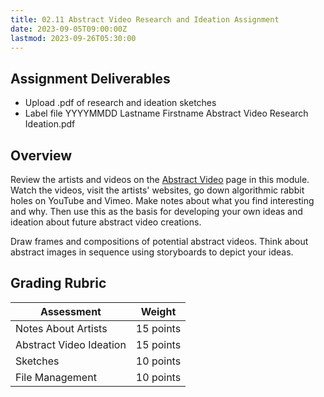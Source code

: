 ```yaml
---
title: 02.11 Abstract Video Research and Ideation Assignment
date: 2023-09-05T09:00:00Z
lastmod: 2023-09-26T05:30:00
---
```


## Assignment Deliverables

- Upload .pdf of research and ideation sketches
- Label file YYYYMMDD Lastname Firstname Abstract Video Research Ideation.pdf

## Overview

Review the artists and videos on the [Abstract Video](./02-09-abstract-video.md) page in this module. Watch the videos, visit the artists' websites, go down algorithmic rabbit holes on YouTube and Vimeo. Make notes about what you find interesting and why. Then use this as the basis for developing your own ideas and ideation about future abstract video creations.

Draw frames and compositions of potential abstract videos. Think about abstract images in sequence using storyboards to depict your ideas.

## Grading Rubric

<div class="responsive-table-markdown">

| Assessment              | Weight    |
| ----------------------- | --------- |
| Notes About Artists     | 15 points |
| Abstract Video Ideation | 15 points |
| Sketches                | 10 points |
| File Management         | 10 points |

</div>
